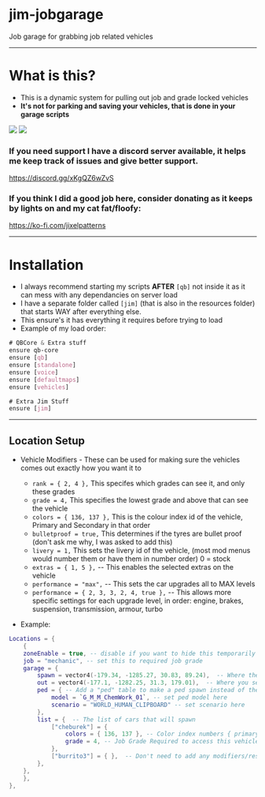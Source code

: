 # jim-jobgarage
Job garage for grabbing job related vehicles

---
# What is this?
- This is a dynamic system for pulling out job and grade locked vehicles
- **It's not for parking and saving your vehicles, that is done in your garage scripts**

![](https://i.imgur.com/JhGaGMS.jpeg)
![](https://i.imgur.com/ycXPTj1.jpeg)

### If you need support I have a discord server available, it helps me keep track of issues and give better support.
https://discord.gg/xKgQZ6wZvS

### If you think I did a good job here, consider donating as it keeps by lights on and my cat fat/floofy:
https://ko-fi.com/jixelpatterns

---
# Installation

- I always recommend starting my scripts **AFTER** `[qb]` not inside it as it can mess with any dependancies on server load
- I have a separate folder called `[jim]` (that is also in the resources folder) that starts WAY after everything else.
- This ensure's it has everything it requires before trying to load
- Example of my load order:
```CSS
# QBCore & Extra stuff
ensure qb-core
ensure [qb]
ensure [standalone]
ensure [voice]
ensure [defaultmaps]
ensure [vehicles]

# Extra Jim Stuff
ensure [jim]
```

---
## Location Setup

- Vehicle Modifiers - These can be used for making sure the vehicles comes out exactly how you want it to
	- `rank = { 2, 4 },` This specifes which grades can see it, and only these grades
	- `grade = 4,` This specifies the lowest grade and above that can see the vehicle
	- `colors = { 136, 137 },` This is the colour index id of the vehicle, Primary and Secondary in that order
	- `bulletproof = true,` This determines if the tyres are bullet proof (don't ask me why, I was asked to add this)
	- `livery = 1,` This sets the livery id of the vehicle, (most mod menus would number them or have them in number order) 0 = stock
	- `extras = { 1, 5 },` -- This enables the selected extras on the vehicle
	- `performance = "max",` -- This sets the car upgrades all to MAX levels
	- `performance = { 2, 3, 3, 2, 4, true },` -- This allows more specific settings for each upgrade level, in order: engine, brakes, suspension, transmission, armour, turbo

- Example:
```lua
Locations = {
	{
	zoneEnable = true, -- disable if you want to hide this temporarily
	job = "mechanic", -- set this to required job grade
	garage = {
		spawn = vector4(-179.34, -1285.27, 30.83, 89.24),  -- Where the vehicle will spawn
		out = vector4(-177.1, -1282.25, 31.3, 179.01),  -- Where you select the vehicles from
		ped = { -- Add a "ped" table to make a ped spawn instead of the parking meter
			model = `G_M_M_ChemWork_01`, -- set ped model here
			scenario = "WORLD_HUMAN_CLIPBOARD" -- set scenario here
		},
		list = {  -- The list of cars that will spawn
			["cheburek"] = {
				colors = { 136, 137 }, -- Color index numbers { primary, secondary },
				grade = 4, -- Job Grade Required to access this vehicle
			},
			["burrito3"] = { },  -- Don't need to add any modifiers/restrictions
		},
	},
	},
},
```
